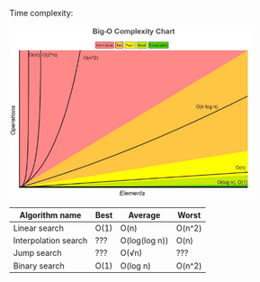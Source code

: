 Time complexity:

![Time Complexity](/images/Selection_281.png)

| Algorithm name       | Best        | Average       | Worst       |  
|---                   |---          |---            |---          |
| Linear search        | O(1)        | O(n)          | O(n^2)      |
| Interpolation search | ???         | O(log(log n)) | O(n)        |
| Jump search          | ???         | O(√n)         | ???         |
| Binary search        | O(1)        | O(log n)      | O(n^2)      |


